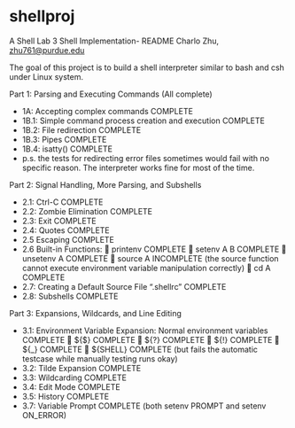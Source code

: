 # shellproj
A Shell 
Lab 3 Shell Implementation- README
Charlo Zhu, 
zhu761@purdue.edu

The goal of this project is to build a shell interpreter similar to bash and csh under Linux system. 

Part 1: Parsing and Executing Commands (All complete)
-	1A: Accepting complex commands COMPLETE
-	1B.1: Simple command process creation and execution COMPLETE
-	1B.2: File redirection COMPLETE
-	1B.3: Pipes COMPLETE
-	1B.4: isatty() COMPLETE
-	p.s. the tests for redirecting error files sometimes would fail with no specific reason. The interpreter works fine for most of the time.

Part 2: Signal Handling, More Parsing, and Subshells
-	2.1: Ctrl-C COMPLETE
-	2.2: Zombie Elimination COMPLETE
-	2.3: Exit COMPLETE
-	2.4: Quotes COMPLETE
-	2.5 Escaping COMPLETE
-	2.6 Built-in Functions:
	printenv COMPLETE
	setenv A B COMPLETE
	unsetenv A COMPLETE
	source A INCOMPLETE (the source function cannot execute environment variable manipulation correctly)
	cd A COMPLETE
-	2.7: Creating a Default Source File “.shellrc” COMPLETE
-	2.8: Subshells COMPLETE

Part 3: Expansions, Wildcards, and Line Editing
-	3.1: Environment Variable Expansion: Normal environment variables COMPLETE
	${$} COMPLETE
	${?} COMPLETE
	${!} COMPLETE
	${_} COMPLETE
	${SHELL} COMPLETE (but fails the automatic testcase while manually testing runs okay)
-	3.2: Tilde Expansion COMPLETE
-	3.3: Wildcarding COMPLETE
-	3.4: Edit Mode COMPLETE
-	3.5: History COMPLETE
-	3.7: Variable Prompt COMPLETE (both setenv PROMPT and setenv ON_ERROR)

